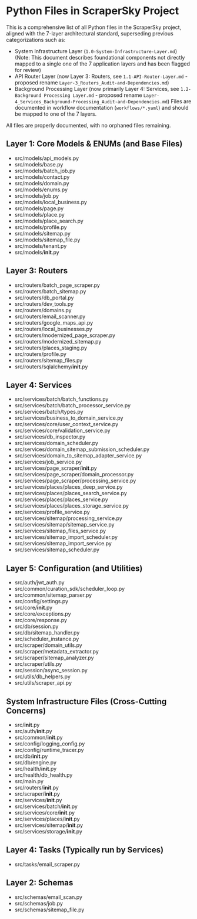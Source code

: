 # Python Files in ScraperSky Project

This is a comprehensive list of all Python files in the ScraperSky project, aligned with the 7-layer architectural standard, superseding previous categorizations such as:

- System Infrastructure Layer (`1.0-System-Infrastructure-Layer.md`) (Note: This document describes foundational components not directly mapped to a single one of the 7 application layers and has been flagged for review)
- API Router Layer (now Layer 3: Routers, see `1.1-API-Router-Layer.md` - proposed rename `Layer-3_Routers_Audit-and-Dependencies.md`)
- Background Processing Layer (now primarily Layer 4: Services, see `1.2-Background Processing Layer.md` - proposed rename `Layer-4_Services_Background-Processing_Audit-and-Dependencies.md`)
  Files are documented in workflow documentation (`workflows/*.yaml`) and should be mapped to one of the 7 layers.

All files are properly documented, with no orphaned files remaining.

## Layer 1: Core Models & ENUMs (and Base Files)

- src/models/api_models.py
- src/models/base.py
- src/models/batch_job.py
- src/models/contact.py
- src/models/domain.py
- src/models/enums.py
- src/models/job.py
- src/models/local_business.py
- src/models/page.py
- src/models/place.py
- src/models/place_search.py
- src/models/profile.py
- src/models/sitemap.py
- src/models/sitemap_file.py
- src/models/tenant.py
- src/models/**init**.py

## Layer 3: Routers

- src/routers/batch_page_scraper.py
- src/routers/batch_sitemap.py
- src/routers/db_portal.py
- src/routers/dev_tools.py
- src/routers/domains.py
- src/routers/email_scanner.py
- src/routers/google_maps_api.py
- src/routers/local_businesses.py
- src/routers/modernized_page_scraper.py
- src/routers/modernized_sitemap.py
- src/routers/places_staging.py
- src/routers/profile.py
- src/routers/sitemap_files.py
- src/routers/sqlalchemy/**init**.py

## Layer 4: Services

- src/services/batch/batch_functions.py
- src/services/batch/batch_processor_service.py
- src/services/batch/types.py
- src/services/business_to_domain_service.py
- src/services/core/user_context_service.py
- src/services/core/validation_service.py
- src/services/db_inspector.py
- src/services/domain_scheduler.py
- src/services/domain_sitemap_submission_scheduler.py
- src/services/domain_to_sitemap_adapter_service.py
- src/services/job_service.py
- src/services/page_scraper/**init**.py
- src/services/page_scraper/domain_processor.py
- src/services/page_scraper/processing_service.py
- src/services/places/places_deep_service.py
- src/services/places/places_search_service.py
- src/services/places/places_service.py
- src/services/places/places_storage_service.py
- src/services/profile_service.py
- src/services/sitemap/processing_service.py
- src/services/sitemap/sitemap_service.py
- src/services/sitemap_files_service.py
- src/services/sitemap_import_scheduler.py
- src/services/sitemap_import_service.py
- src/services/sitemap_scheduler.py

## Layer 5: Configuration (and Utilities)

- src/auth/jwt_auth.py
- src/common/curation_sdk/scheduler_loop.py
- src/common/sitemap_parser.py
- src/config/settings.py
- src/core/**init**.py
- src/core/exceptions.py
- src/core/response.py
- src/db/session.py
- src/db/sitemap_handler.py
- src/scheduler_instance.py
- src/scraper/domain_utils.py
- src/scraper/metadata_extractor.py
- src/scraper/sitemap_analyzer.py
- src/scraper/utils.py
- src/session/async_session.py
- src/utils/db_helpers.py
- src/utils/scraper_api.py

## System Infrastructure Files (Cross-Cutting Concerns)

- src/**init**.py
- src/auth/**init**.py
- src/common/**init**.py
- src/config/logging_config.py
- src/config/runtime_tracer.py
- src/db/**init**.py
- src/db/engine.py
- src/health/**init**.py
- src/health/db_health.py
- src/main.py
- src/routers/**init**.py
- src/scraper/**init**.py
- src/services/**init**.py
- src/services/batch/**init**.py
- src/services/core/**init**.py
- src/services/places/**init**.py
- src/services/sitemap/**init**.py
- src/services/storage/**init**.py

## Layer 4: Tasks (Typically run by Services)

- src/tasks/email_scraper.py

## Layer 2: Schemas

- src/schemas/email_scan.py
- src/schemas/job.py
- src/schemas/sitemap_file.py

